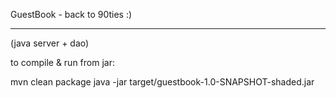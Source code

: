 GuestBook - back to 90ties :)

------------------------
(java server + dao)

to compile & run from jar:

mvn clean package
java -jar target/guestbook-1.0-SNAPSHOT-shaded.jar

